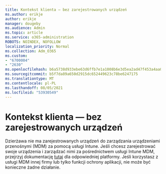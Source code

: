 ```yaml
---
title: Kontekst klienta — bez zarejestrowanych urządzeń
ms.author: erikje
author: erikje
manager: dougeby
ms.audience: Admin
ms.topic: article
ms.service: o365-administration
ROBOTS: NOINDEX, NOFOLLOW
localization_priority: Normal
ms.collection: Adm_O365
ms.custom:
- "6700004"
- "2630"
ms.openlocfilehash: b6a5738d933ebe63d6ffb7e1a1008b6e3d5ea2ad47f453a4aa0028e566f344ec
ms.sourcegitcommit: b5f7da89a650d2915dc652449623c78be6247175
ms.translationtype: MT
ms.contentlocale: pl-PL
ms.lasthandoff: 08/05/2021
ms.locfileid: "53930549"
---
```

# <a name="client-context---no-enrolled-devices"></a>Kontekst klienta — bez zarejestrowanych urządzeń

Dzierżawa nie ma zarejestrowanych urządzeń do zarządzania urządzeniami przenośnymi (MDM) za pomocą usługi Intune. Jeśli chcesz zarejestrować swoje urządzenia i zarządzać nimi za pośrednictwem usługi Intune MDM, przejrzyj dokumentację [tutaj](https://docs.microsoft.com/intune/device-enrollment) dla odpowiedniej platformy. Jeśli korzystasz z usługi MDM innej firmy lub tylko funkcji ochrony aplikacji, nie może być konieczne żadne działanie. 
